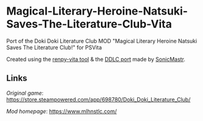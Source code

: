 # Magical-Literary-Heroine-Natsuki-Saves-The-Literature-Club-Vita
Port of the Doki Doki Literature Club MOD "Magical Literary Heroine Natsuki Saves The Literature Club!" for PSVita

Created using the [renpy-vita tool](https://github.com/SonicMastr/renpy-vita) & the [DDLC port](https://github.com/SonicMastr/Doki-Doki-Literature-Club-Vita) made by [SonicMastr](https://github.com/SonicMastr).

## Links
_Original game_: https://store.steampowered.com/app/698780/Doki_Doki_Literature_Club/

_Mod homepage_: https://www.mlhnstlc.com/
